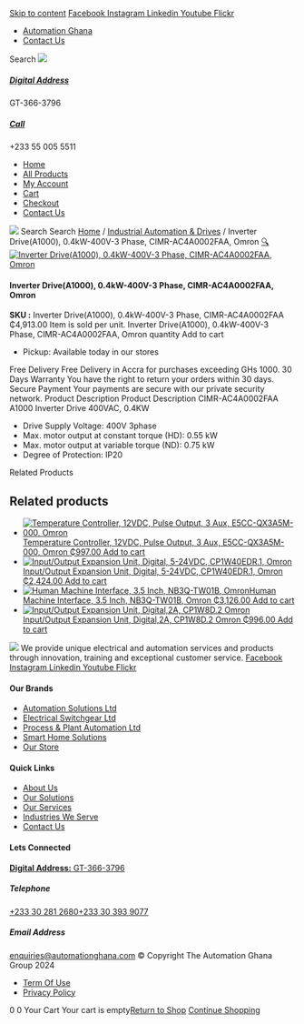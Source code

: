 [Skip to content](https://store.automationghana.com/product/drive-cimr-ac4a0002faa-omron/#content)
[ Facebook ](https://www.facebook.com/automationgh/) [ Instagram ](https://www.instagram.com/automationgh/) [ Linkedin ](https://www.linkedin.com/company/the-automation-ghana-limited/) [ Youtube ](https://www.youtube.com/channel/UCurrRDUSm5oIW39VXjn1u0w) [ Flickr ](https://www.flickr.com/photos/181794037@N07/)
  * [ Automation Ghana ](https://automationghana.com)
  * [ Contact Us ](https://store.automationghana.com/contact/)


Search
[ ![](https://store.automationghana.com/wp-content/uploads/2024/04/Website-TAGG-Logo-BLUE.png) ](https://store.automationghana.com/)
[ ](https://maps.app.goo.gl/m4xeaagWCNbLk4jM6)
#####  [ Digital Address ](https://maps.app.goo.gl/m4xeaagWCNbLk4jM6)
GT-366-3796 
[ ](tel:+233550055511)
#####  [ Call ](tel:+233550055511)
+233 55 005 5511 
  * [Home](https://store.automationghana.com/)
  * [All Products](https://store.automationghana.com/shop/)
  * [My Account](https://store.automationghana.com/my-account/)
  * [Cart](https://store.automationghana.com/cart/)
  * [Checkout](https://store.automationghana.com/checkout/)
  * [Contact Us](https://store.automationghana.com/contact/)


[![](https://store.automationghana.com/wp-content/uploads/2024/04/AutomationGhana_logo_white.png)](https://store.automationghana.com)
Search
Search
[Home](https://store.automationghana.com) / [Industrial Automation & Drives](https://store.automationghana.com/product-category/industrial-automation/) / Inverter Drive(A1000), 0.4kW-400V-3 Phase, CIMR-AC4A0002FAA, Omron
[🔍](https://store.automationghana.com/product/drive-cimr-ac4a0002faa-omron/)
[![Inverter Drive\(A1000\), 0.4kW-400V-3 Phase, CIMR-AC4A0002FAA, Omron](https://store.automationghana.com/wp-content/uploads/2020/04/CIMR-A-A1000-Variable-Freq-Drive.png)](https://store.automationghana.com/wp-content/uploads/2020/04/CIMR-A-A1000-Variable-Freq-Drive.png)
####  Inverter Drive(A1000), 0.4kW-400V-3 Phase, CIMR-AC4A0002FAA, Omron 
**SKU :** Inverter Drive(A1000), 0.4kW-400V-3 Phase, CIMR-AC4A0002FAA 
₵4,913.00
Item is sold per unit.
Inverter Drive(A1000), 0.4kW-400V-3 Phase, CIMR-AC4A0002FAA, Omron quantity
Add to cart
  * Pickup: Available today in our stores


Free Delivery 
Free Delivery in Accra for purchases exceeding GHs 1000. 
30 Days Warranty 
You have the right to return your orders within 30 days. 
Secure Payment 
Your payments are secure with our private security network. 
Product Description
Product Description
CIMR-AC4A0002FAA A1000 Inverter Drive 400VAC, 0.4KW 
  * Drive Supply Voltage: 400V 3phase
  * Max. motor output at constant torque (HD): 0.55 kW
  * Max. motor output at variable torque (ND): 0.75 kW
  * Degree of Protection: IP20


Related Products 
## Related products
  * [![Temperature Controller, 12VDC, Pulse Output, 3 Aux, E5CC-QX3A5M-000, Omron](https://store.automationghana.com/wp-content/uploads/2020/04/E5CC-Omron-temp-controller-300x300.jpg)Temperature Controller, 12VDC, Pulse Output, 3 Aux, E5CC-QX3A5M-000, Omron ₵997.00 ](https://store.automationghana.com/product/pid-temperature-controller-e5cc-qx3a5m-000-omron/)
[Add to cart](https://store.automationghana.com/product/drive-cimr-ac4a0002faa-omron/?add-to-cart=1585)
  * [![Input/Output Expansion Unit, Digital, 5-24VDC, CP1W40EDR.1, Omron](https://store.automationghana.com/wp-content/uploads/2020/04/CP1W4EDR-IO-EXPANSION-UNIT-300x300.jpg)Input/Output Expansion Unit, Digital, 5-24VDC, CP1W40EDR.1, Omron ₵2,424.00 ](https://store.automationghana.com/product/i-o-expansion-unit-cp1w40edr-1-omron/)
[Add to cart](https://store.automationghana.com/product/drive-cimr-ac4a0002faa-omron/?add-to-cart=1573)
  * [![Human Machine Interface, 3.5 Inch, NB3Q-TW01B, Omron](https://store.automationghana.com/wp-content/uploads/2020/04/NB3Q_640px-300x300.jpg)Human Machine Interface, 3.5 Inch, NB3Q-TW01B, Omron ₵3,126.00 ](https://store.automationghana.com/product/human-machine-interface-nb3q-tw01b-omron/)
[Add to cart](https://store.automationghana.com/product/drive-cimr-ac4a0002faa-omron/?add-to-cart=1572)
  * [![Input/Output Expansion Unit, Digital,2A, CP1W8D.2 Omron](https://store.automationghana.com/wp-content/uploads/2020/04/CP1W.png)Input/Output Expansion Unit, Digital,2A, CP1W8D.2 Omron ₵996.00 ](https://store.automationghana.com/product/digital-input-module-cp1w8d-2-omron/)
[Add to cart](https://store.automationghana.com/product/drive-cimr-ac4a0002faa-omron/?add-to-cart=1570)


![](https://store.automationghana.com/wp-content/uploads/2024/04/AutomationGhana_logo_white.png)
We provide unique electrical and automation services and products through innovation, training and exceptional customer service.
[ Facebook ](https://www.facebook.com/automationgh/) [ Instagram ](https://www.instagram.com/automationgh/) [ Linkedin ](https://www.linkedin.com/company/the-automation-ghana-limited/) [ Youtube ](https://www.youtube.com/channel/UCurrRDUSm5oIW39VXjn1u0w) [ Flickr ](https://www.flickr.com/photos/181794037@N07/)
#### Our Brands
  * [ Automation Solutions Ltd ](https://store.automationghana.com/product/drive-cimr-ac4a0002faa-omron/)
  * [ Electrical Switchgear Ltd ](https://store.automationghana.com/product/drive-cimr-ac4a0002faa-omron/)
  * [ Process & Plant Automation Ltd ](https://store.automationghana.com/product/drive-cimr-ac4a0002faa-omron/)
  * [ Smart Home Solutions ](https://store.automationghana.com/product/drive-cimr-ac4a0002faa-omron/)
  * [ Our Store ](https://store.automationghana.com/product/drive-cimr-ac4a0002faa-omron/)


#### Quick Links
  * [ About Us ](https://store.automationghana.com/product/drive-cimr-ac4a0002faa-omron/)
  * [ Our Solutions ](https://store.automationghana.com/product/drive-cimr-ac4a0002faa-omron/)
  * [ Our Services ](https://store.automationghana.com/product/drive-cimr-ac4a0002faa-omron/)
  * [ Industries We Serve ](https://store.automationghana.com/product/drive-cimr-ac4a0002faa-omron/)
  * [ Contact Us ](https://store.automationghana.com/product/drive-cimr-ac4a0002faa-omron/)


#### Lets Connected
[**Digital Address:** GT-366-3796](https://maps.app.goo.gl/m4xeaagWCNbLk4jM6)
#####  Telephone 
[ +233 30 281 2680](tel:+233302812680)[+233 30 393 9077](https://store.automationghana.com/product/drive-cimr-ac4a0002faa-omron/+233303939077)
#####  Email Address 
enquiries@automationghana.com 
© Copyright The Automation Ghana Group 2024
  * [ Term Of Use ](https://store.automationghana.com/product/drive-cimr-ac4a0002faa-omron/)
  * [ Privacy Policy ](https://store.automationghana.com/product/drive-cimr-ac4a0002faa-omron/)


0
0
Your Cart
Your cart is empty[Return to Shop](https://store.automationghana.com/shop/)
[Continue Shopping](https://store.automationghana.com/product/drive-cimr-ac4a0002faa-omron/)
